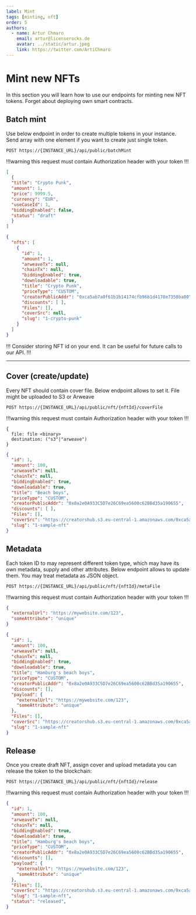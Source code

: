 ```yaml
---
label: Mint
tags: [minting, nft]
order: 5
authors:
  - name: Artur Chmaro
    email: artur@licenserocks.de
    avatar: ../static/artur.jpeg
    link: https://twitter.com/ArtiChmaro
---
```

# Mint new NFTs

In this section you will learn how to use our endpoints for minting new NFT tokens.
Forget about deploying own smart contracts.

## Batch mint

Use below endpoint in order to create multiple tokens in your instance.
Send array with one element if you want to create just single token.

```
POST https://{INSTANCE_URL}/api/public/batchMint
```

!!!warning
this request must contain Authorization header with your token
!!!

```json Payload (application/json)
[
  {
  "title": "Crypto Punk",
  "amount": 1,
  "price": 9999.5,
  "currency": "EUR",
  "useCaseId": 1,
  "biddingEnabled": false,
  "status": "draft"
  }
]
```

```json Response
{
  "nfts": [
    {
      "id": 1,
      "amount": 1,
      "arweaveTx": null,
      "chainTx": null,
      "biddingEnabled": true,
      "downloadable": true,
      "title": "Crypto Punk",
      "priceType": "CUSTOM",
      "creatorPublicAddr": "0xca5ab7a0f61b1b14174cfb96b1d4178e7350ba80",
      "discounts": [ ],
      "Files": [],
      "coverSrc": null,
      "slug": "1-crypto-punk"
    }
  ]
}
```

!!!
Consider storing NFT id on your end. It can be useful for future calls to our API.
!!!

---

## Cover (create/update)

Every NFT should contain cover file. Below endpoint allows to set it. File might be uploaded to S3 or Arweave

```
POST https://{INSTANCE_URL}/api/public/nft/{nftId}/coverFile
```

!!!warning
this request must contain Authorization header with your token
!!!

```Payload (multipart/form-data)
{
  file: file <binary>
  destination: ("s3"|"arweave")
}
```

```json Response
{
  "id": 1,
  "amount": 100,
  "arweaveTx": null,
  "chainTx": null,
  "biddingEnabled": true,
  "downloadable": true,
  "title": "Beach boys",
  "priceType": "CUSTOM",
  "creatorPublicAddr": "0x8a2e0A933C5D7e26C69ea5600c62BBd35a190655",
  "discounts": [ ],
  "Files": [],
  "coverSrc": "https://creatorshub.s3.eu-central-1.amazonaws.com/0xca5ab7a0f61b1b14174cfb96b1d4178e7350ba80/nftFiles/1/cover/sample-image.jpg",
  "slug": "1-sample-nft"
}
```

## Metadata
Each token ID to may represent different token type, which may have its own metadata, supply and other attributes.
Below endpoint allows to update them. You may treat metadata as JSON object.

```
POST https://{INSTANCE_URL}/api/public/nft/{nftId}/metaFile
```

!!!warning
this request must contain Authorization header with your token
!!!

```json Payload (application/json)
{
  "externalUrl": "https://mywebsite.com/123",
  "someAttribute": "unique"
}
```

```json Response
{
  "id": 1,
  "amount": 100,
  "arweaveTx": null,
  "chainTx": null,
  "biddingEnabled": true,
  "downloadable": true,
  "title": "Hamburg's beach boys",
  "priceType": "CUSTOM",
  "creatorPublicAddr": "0x8a2e0A933C5D7e26C69ea5600c62BBd35a190655",
  "discounts": [],
  "payload": {
    "externalUrl": "https://mywebsite.com/123",
    "someAttribute": "unique"
  },
  "Files": [],
  "coverSrc": "https://creatorshub.s3.eu-central-1.amazonaws.com/0xca5ab7a0f61b1b14174cfb96b1d4178e7350ba80/nftFiles/1/cover/sample-image.jpg",
  "slug": "1-sample-nft"
}
```

## Release

Once you create draft NFT, assign cover and upload metadata you can release the token to the blockchain:

```
POST https://{INSTANCE_URL}/api/public/nft/{nftId}/release
```

!!!warning
this request must contain Authorization header with your token
!!!

```json Response
{
  "id": 1,
  "amount": 100,
  "arweaveTx": null,
  "chainTx": null,
  "biddingEnabled": true,
  "downloadable": true,
  "title": "Hamburg's beach boys",
  "priceType": "CUSTOM",
  "creatorPublicAddr": "0x8a2e0A933C5D7e26C69ea5600c62BBd35a190655",
  "discounts": [],
  "payload": {
    "externalUrl": "https://mywebsite.com/123",
    "someAttribute": "unique"
  },
  "Files": [],
  "coverSrc": "https://creatorshub.s3.eu-central-1.amazonaws.com/0xca5ab7a0f61b1b14174cfb96b1d4178e7350ba80/nftFiles/1/cover/sample-image.jpg",
  "slug": "1-sample-nft",
  "status": "released",
}
```
